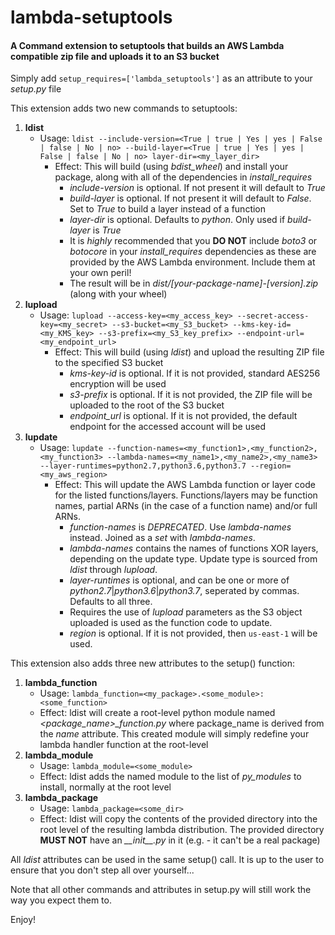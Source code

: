 # lambda-setuptools

#### A Command extension to setuptools that builds an AWS Lambda compatible zip file and uploads it to an S3 bucket

Simply add `setup_requires=['lambda_setuptools']` as an attribute to your _setup.py_ file

This extension adds two new commands to setuptools:

1. **ldist**
    * Usage: `ldist --include-version=<True | true | Yes | yes | False | false | No | no> --build-layer=<True | true | Yes | yes | False | false | No | no> layer-dir=<my_layer_dir>`
        * Effect: This will build (using _bdist_wheel_) and install your package, along with all of the dependencies in _install_requires_
            * _include-version_ is optional. If not present it will default to _True_
            * _build-layer_ is optional. If not present it will default to _False_. Set to _True_ to build a layer instead of a function
            * _layer-dir_ is optional. Defaults to _python_. Only used if _build-layer_ is _True_
            * It is _highly_ recommended that you **DO NOT** include _boto3_ or _botocore_ in your _install_requires_ dependencies as these are provided by the AWS Lambda environment. Include them at your own peril! 
            * The result will be in _dist/[your-package-name]-[version].zip_ (along with your wheel)
2. **lupload**
    * Usage: `lupload --access-key=<my_access_key> --secret-access-key=<my_secret> --s3-bucket=<my_S3_bucket> --kms-key-id=<my_KMS_key> --s3-prefix=<my_S3_key_prefix> --endpoint-url=<my_endpoint_url>`
        * Effect: This will build (using _ldist_) and upload the resulting ZIP file to the specified S3 bucket
            * _kms-key-id_ is optional. If it is not provided, standard AES256 encryption will be used
            * _s3-prefix_ is optional. If it is not provided, the ZIP file will be uploaded to the root of the S3 bucket
            * _endpoint_url_ is optional. If it is not provided, the default endpoint for the accessed account will be used
3. **lupdate**
    * Usage: `lupdate --function-names=<my_function1>,<my_function2>,<my_function3> --lambda-names=<my_name1>,<my_name2>,<my_name3> --layer-runtimes=python2.7,python3.6,python3.7 --region=<my_aws_region>`
        * Effect: This will update the AWS Lambda function or layer code for the listed functions/layers. Functions/layers may be function names, partial ARNs (in the case of a function name) and/or full ARNs.
            * _function-names_ is *DEPRECATED*. Use _lambda-names_ instead. Joined as a _set_ with _lambda-names_.
            * _lambda-names_ contains the names of functions XOR layers, depending on the update type. Update type is sourced from _ldist_ through _lupload_.
            * _layer-runtimes_ is optional, and can be one or more of _python2.7_|_python3.6_|_python3.7_, seperated by commas. Defaults to all three.
            * Requires the use of *lupload* parameters as the S3 object uploaded is used as the function code to update.
            * _region_ is optional. If it is not provided, then `us-east-1` will be used.

This extension also adds three new attributes to the setup() function:

1. **lambda_function**
    * Usage: `lambda_function=<my_package>.<some_module>:<some_function>`
    * Effect: ldist will create a root-level python module named *<package_name>_function.py* where package_name is derived from the _name_ attribute. This created module will simply redefine your lambda handler function at the root-level
2. **lambda_module**
    * Usage: `lambda_module=<some_module>`
    * Effect: ldist adds the named module to the list of _py_modules_ to install, normally at the root level
3. **lambda_package**
    * Usage: `lambda_package=<some_dir>`
    * Effect: ldist will copy the contents of the provided directory into the root level of the resulting lambda distribution. The provided directory **MUST NOT** have an *\_\_init__.py* in it (e.g. - it can't be a real package)

All _ldist_ attributes can be used in the same setup() call. It is up to the user to ensure that you don't step all over yourself...

Note that all other commands and attributes in setup.py will still work the way you expect them to.

Enjoy!

